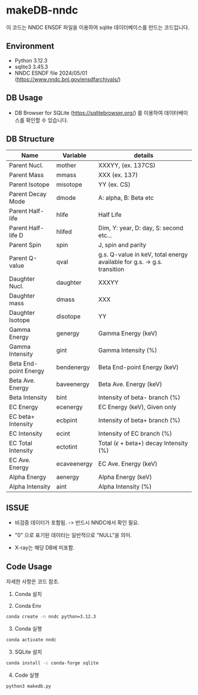 # makeDB-nndc

이 코드는 NNDC ENSDF 파일을 이용하여 sqlite 데이터베이스를 만드는 코드입니다.

## Environment

- Python 3.12.3
- sqlite3 3.45.3
- NNDC ESNDF file 2024/05/01 (https://www.nndc.bnl.gov/ensdfarchivals/)

## DB Usage

- DB Browser for SQLite (https://sqlitebrowser.org/) 를 이용하여 데이터베이스를 확인할 수 있습니다.

## DB Structure

| Name  | Variable  | details  |
| ----- | ----- | ----- |
| Parent Nucl.  | mother  | XXXYY, (ex. 137CS)  |
| Parent Mass  | mmass  | XXX (ex. 137)  |
| Parent Isotope  | misotope  | YY (ex. CS)  |
| Parent Decay Mode  | dmode  | A: alpha, B: Beta etc  |
| Parent Half-life  | hlife  | Half Life  |
| Parent Half-life D  | hlifed  | Dim, Y: year, D: day, S: second etc...  |
| Parent Spin  | spin  | J, spin and parity  |
| Parent Q-value  | qval  | g.s. Q-value in keV, total energy available for g.s. -> g.s. transition |
| Daughter Nucl.  | daughter  | XXXYY  |
| Daughter mass  | dmass  | XXX  |
| Daughter Isotope  | disotope  | YY  |
| Gamma Energy  | genergy  | Gamma Energy (keV)  |
| Gamma Intensity  | gint  | Gamma Intensity (%)  |
| Beta End-point Energy | bendenergy  | Beta End-point Energy (keV)  |
| Beta Ave. Energy  | baveenergy  | Beta Ave. Energy (keV)  |
| Beta Intensity  | bint  | Intensity of beta- branch (%)  |
| EC Energy  | ecenergy  | EC Energy (keV), Given only  |
| EC beta+ Intensity  | ecbpint  | Intensity of beta+ branch (%)  |
| EC Intensity  | ecint  | Intensity of EC branch (%)  |
| EC Total Intensity  | ectotint  | Total ($\epsilon$ + beta+) decay Intensity (%) |
| EC Ave. Energy  | ecaveenergy  | EC Ave. Energy (keV)  |
| Alpha Energy  | aenergy  | Alpha Energy (keV)  |
| Alpha Intensity  | aint  | Alpha Intensity (%)  |

## ISSUE

* 비검증 데이터가 포함됨. -> 반드시 NNDC에서 확인 필요.

* "0" 으로 표기된 데이터는 일반적으로 "NULL"을 의미.

* X-ray는 해당 DB에 미포함.

## Code Usage

자세한 사항은 코드 참조.

1. Conda 설치

2. Conda Env

```bash
conda create -n nndc python=3.12.3
```

3. Conda 실행

```bash
conda activate nndc
```

3. SQLite 설치

```bash
conda install -c conda-forge sqlite
```

4. Code 실행

```python
python3 makedb.py
```
